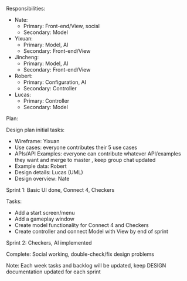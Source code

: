 Responsibilities:
 * Nate: 
    * Primary: Front-end/View, social
    * Secondary: Model
 * Yixuan: 
    * Primary: Model, AI
    * Secondary: Front-end/View
 * Jincheng: 
    * Primary: Model, AI
    * Secondary: Front-end/View
 * Robert: 
    * Primary: Configuration, AI
    * Secondary: Controller
 * Lucas: 
    * Primary: Controller
    * Secondary: Model

Plan:

Design plan initial tasks:
 * Wireframe: Yixuan
 * Use cases: everyone contributes their 5 use cases
 * APIs/API Examples: everyone can contribute whatever API/examples they want and merge to master
 , keep group chat updated
 * Example data: Robert
 * Design details: Lucas (UML)
 * Design overview: Nate

Sprint 1: Basic UI done, Connect 4, Checkers

Tasks: 
 * Add a start screen/menu
 * Add a gameplay window
 * Create model functionality for Connect 4 and Checkers
 * Create controller and connect Model with View by end of sprint

Sprint 2: Checkers, AI implemented

Complete: Social working, double-check/fix design problems

Note: Each week tasks and backlog will be updated, keep DESIGN documentation updated for each sprint
